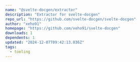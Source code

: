 ```yaml
---
name: "@svelte-docgen/extractor"
description: "Extractor for svelte-docgen"
repo_url: "https://github.com/svelte-docgen/svelte-docgen"
author: "xeho91"
homepage: "https://github.com/xeho91/svelte-docgen"
downloads: 1
dependents: 1
updated: "2024-12-07T09:42:13.836Z"
tags: 
  - tooling
---
```

